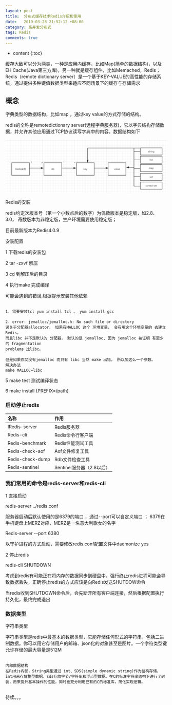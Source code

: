 ```yaml
---
layout: post
title:  分布式缓存技术Redis介绍和使用
date:   2019-03-28 21:52:12 +08:00
category: 高并发分布式
tags: Redis
comments: true
---
```


* content
{:toc}

缓存大致可以分为两类，一种是应用内缓存，比如Map(简单的数据结构)，以及EH Cache(Java第三方库)，另一种就是缓存组件，比如Memached，Redis；Redis（remote dictionary server）是一个基于KEY-VALUE的高性能的存储系统，通过提供多种键值数据类型来适应不同场景下的缓存与存储需求












## 概念

字典类型的数据结构，比如map ，通过key value的方式存储的结构。

redis的全称是remotedictionary server(远程字典服务器)，它以字典结构存储数据，并允许其他应用通过TCP协议读写字典中的内容。数据结构如下

![](https://raw.githubusercontent.com/qiuyadongsite/qiuyadongsite.github.io/master/_posts/images/redis1.png)

Redis的安装

redis约定次版本号（第一个小数点后的数字）为偶数版本是稳定版，如2.8、3.0， 奇数版本为非稳定版，生产环境需要使用稳定版；

目前最新版本为Redis4.0.9

安装配置

1 下载redis的安装包

2 tar -zxvf 解压

3 cd 到解压后的目录

4 执行make 完成编译

可能会遇到的错误,根据提示安装其他依赖

```

1. 需要安装tcl yum install tcl 、 yum install gcc

2. error: jemalloc/jemalloc.h: No such file or directory
说关于分配器allocator， 如果有MALLOC 这个 环境变量， 会有用这个环境变量的 去建立Redis。
而且libc 并不是默认的 分配器， 默认的是 jemalloc, 因为 jemalloc 被证明 有更少的 fragmentation
problems 比libc。

但是如果你又没有jemalloc 而只有 libc 当然 make 出错。 所以加这么一个参数。
解决办法
make MALLOC=libc

```

5 make test 测试编译状态

6 make install {PREFIX=/path}

### 启动停止redis

| 名称     | 作用   |
| :------------- | :------------- |
| IRedis-server  | Redis服务器     |
| Redis-cli |  Redis命令行客户端     |
| Redis-benchmark  |  Redis性能测试工具     |
| Redis-check-aof  |  Aof文件修复工具     |
| Redis-check-dump  |  Rdb文件检查工具     |
| Redis-sentinel |  Sentinel服务器（2.8以后）    |


###  我们常用的命令是redis-server和redis-cli

1 直接启动

redis-server ../redis.conf

服务器启动后默认使用的是6379的端口 ，通过--port可以自定义端口 ； 6379在手机键盘上MERZ对应，MERZ是一名意大利歌女的名字

Redis-server --port 6380

以守护进程的方式启动，需要修改redis.conf配置文件中daemonize yes

2 停止redis

redis-cli SHUTDOWN

考虑到redis有可能正在将内存的数据同步到硬盘中，强行终止redis进程可能会导致数据丢失，正确停止redis的方式应该是向Redis发送SHUTDOW命令

当redis收到SHUTDOWN命令后，会先断开所有客户端连接，然后根据配置执行持久化，最终完成退出

### 数据类型

字符串类型

字符串类型是redis中最基本的数据类型，它能存储任何形式的字符串，包括二进制数据。你可以用它存储用户的邮箱、json化的对象甚至是图片。一个字符类型键允许存储的最大容量是512M

```

内部数据结构
在Redis内部，String类型通过 int、SDS(simple dynamic string)作为结构存储，int用来存放整型数据，sds存放字节/字符串和浮点型数据。在C的标准字符串结构下进行了封装，用来提升基本操作的性能，同时也充分利用已有的C的标准库，简化实现逻辑。


```

待续。。。
